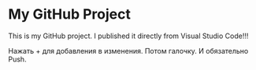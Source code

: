 # My GitHub Project

This is my GitHub project. I published it directly from Visual Studio Code!!!

Нажать + для добавления в изменения. Потом галочку. И обязательно Push.
